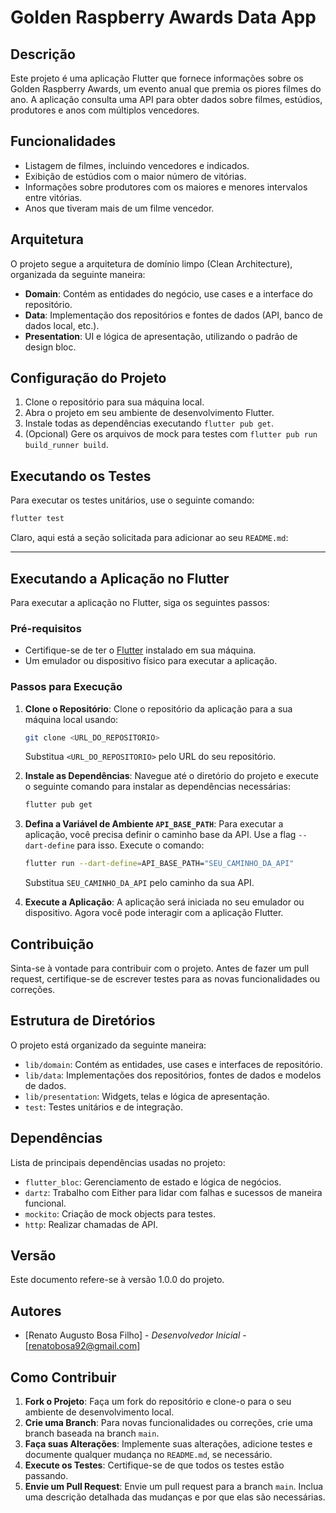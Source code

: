 # Golden Raspberry Awards Data App

## Descrição

Este projeto é uma aplicação Flutter que fornece informações sobre os Golden Raspberry Awards, um evento anual que premia os piores filmes do ano. A aplicação consulta uma API para obter dados sobre filmes, estúdios, produtores e anos com múltiplos vencedores.

## Funcionalidades

- Listagem de filmes, incluindo vencedores e indicados.
- Exibição de estúdios com o maior número de vitórias.
- Informações sobre produtores com os maiores e menores intervalos entre vitórias.
- Anos que tiveram mais de um filme vencedor.

## Arquitetura

O projeto segue a arquitetura de domínio limpo (Clean Architecture), organizada da seguinte maneira:

- **Domain**: Contém as entidades do negócio, use cases e a interface do repositório.
- **Data**: Implementação dos repositórios e fontes de dados (API, banco de dados local, etc.).
- **Presentation**: UI e lógica de apresentação, utilizando o padrão de design bloc.

## Configuração do Projeto

1. Clone o repositório para sua máquina local.
2. Abra o projeto em seu ambiente de desenvolvimento Flutter.
3. Instale todas as dependências executando `flutter pub get`.
4. (Opcional) Gere os arquivos de mock para testes com `flutter pub run build_runner build`.

## Executando os Testes

Para executar os testes unitários, use o seguinte comando:

```bash
flutter test
```

Claro, aqui está a seção solicitada para adicionar ao seu `README.md`:

---

## Executando a Aplicação no Flutter

Para executar a aplicação no Flutter, siga os seguintes passos:

### Pré-requisitos
- Certifique-se de ter o [Flutter](https://flutter.dev/) instalado em sua máquina.
- Um emulador ou dispositivo físico para executar a aplicação.

### Passos para Execução

1. **Clone o Repositório**:
   Clone o repositório da aplicação para a sua máquina local usando:
   ```bash
   git clone <URL_DO_REPOSITORIO>
   ```
   Substitua `<URL_DO_REPOSITORIO>` pelo URL do seu repositório.

2. **Instale as Dependências**:
   Navegue até o diretório do projeto e execute o seguinte comando para instalar as dependências necessárias:
   ```bash
   flutter pub get
   ```

3. **Defina a Variável de Ambiente `API_BASE_PATH`**:
   Para executar a aplicação, você precisa definir o caminho base da API. Use a flag `--dart-define` para isso. Execute o comando:
   ```bash
   flutter run --dart-define=API_BASE_PATH="SEU_CAMINHO_DA_API"
   ```
   Substitua `SEU_CAMINHO_DA_API` pelo caminho da sua API.

4. **Execute a Aplicação**:
   A aplicação será iniciada no seu emulador ou dispositivo. Agora você pode interagir com a aplicação Flutter.

## Contribuição

Sinta-se à vontade para contribuir com o projeto. Antes de fazer um pull request, certifique-se de escrever testes para as novas funcionalidades ou correções.

## Estrutura de Diretórios

O projeto está organizado da seguinte maneira:

- `lib/domain`: Contém as entidades, use cases e interfaces de repositório.
- `lib/data`: Implementações dos repositórios, fontes de dados e modelos de dados.
- `lib/presentation`: Widgets, telas e lógica de apresentação.
- `test`: Testes unitários e de integração.

## Dependências

Lista de principais dependências usadas no projeto:

- `flutter_bloc`: Gerenciamento de estado e lógica de negócios.
- `dartz`: Trabalho com Either para lidar com falhas e sucessos de maneira funcional.
- `mockito`: Criação de mock objects para testes.
- `http`: Realizar chamadas de API.

## Versão

Este documento refere-se à versão 1.0.0 do projeto.

## Autores

- [Renato Augusto Bosa Filho] - *Desenvolvedor Inicial* - [renatobosa92@gmail.com]

## Como Contribuir

1. **Fork o Projeto**: Faça um fork do repositório e clone-o para o seu ambiente de desenvolvimento local.
2. **Crie uma Branch**: Para novas funcionalidades ou correções, crie uma branch baseada na branch `main`.
3. **Faça suas Alterações**: Implemente suas alterações, adicione testes e documente qualquer mudança no `README.md`, se necessário.
4. **Execute os Testes**: Certifique-se de que todos os testes estão passando.
5. **Envie um Pull Request**: Envie um pull request para a branch `main`. Inclua uma descrição detalhada das mudanças e por que elas são necessárias.
